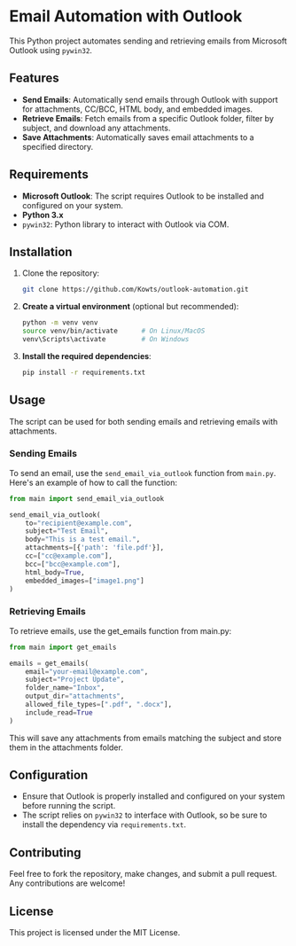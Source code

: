 # Email Automation with Outlook

This Python project automates sending and retrieving emails from Microsoft Outlook using `pywin32`.

## Features

- **Send Emails**: Automatically send emails through Outlook with support for attachments, CC/BCC, HTML body, and embedded images.
- **Retrieve Emails**: Fetch emails from a specific Outlook folder, filter by subject, and download any attachments.
- **Save Attachments**: Automatically saves email attachments to a specified directory.

## Requirements

- **Microsoft Outlook**: The script requires Outlook to be installed and configured on your system.
- **Python 3.x**
- `pywin32`: Python library to interact with Outlook via COM.

## Installation

1. Clone the repository:

   ```bash
   git clone https://github.com/Kowts/outlook-automation.git
   ```
2. **Create a virtual environment** (optional but recommended):

   ```bash
   python -m venv venv
   source venv/bin/activate      # On Linux/MacOS
   venv\Scripts\activate         # On Windows
   ```
3. **Install the required dependencies**:

   ```bash
   pip install -r requirements.txt
   ```

## Usage

The script can be used for both sending emails and retrieving emails with attachments.

### Sending Emails

To send an email, use the `send_email_via_outlook` function from `main.py`. Here's an example of how to call the function:

```python
from main import send_email_via_outlook

send_email_via_outlook(
    to="recipient@example.com",
    subject="Test Email",
    body="This is a test email.",
    attachments=[{'path': 'file.pdf'}],
    cc=["cc@example.com"],
    bcc=["bcc@example.com"],
    html_body=True,
    embedded_images=["image1.png"]
)
```

### Retrieving Emails

To retrieve emails, use the get_emails function from main.py:

```python
from main import get_emails

emails = get_emails(
    email="your-email@example.com",
    subject="Project Update",
    folder_name="Inbox",
    output_dir="attachments",
    allowed_file_types=[".pdf", ".docx"],
    include_read=True
)
```
This will save any attachments from emails matching the subject and store them in the attachments folder.

## Configuration

- Ensure that Outlook is properly installed and configured on your system before running the script.
- The script relies on `pywin32` to interface with Outlook, so be sure to install the dependency via `requirements.txt`.

## Contributing

Feel free to fork the repository, make changes, and submit a pull request. Any contributions are welcome!

## License

This project is licensed under the MIT License.
